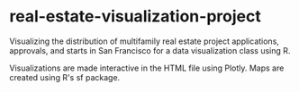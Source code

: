 # real-estate-visualization-project
Visualizing the distribution of multifamily real estate project applications, approvals, and starts in San Francisco for a data visualization class using R.

Visualizations are made interactive in the HTML file using Plotly. Maps are created using R's sf package. 
